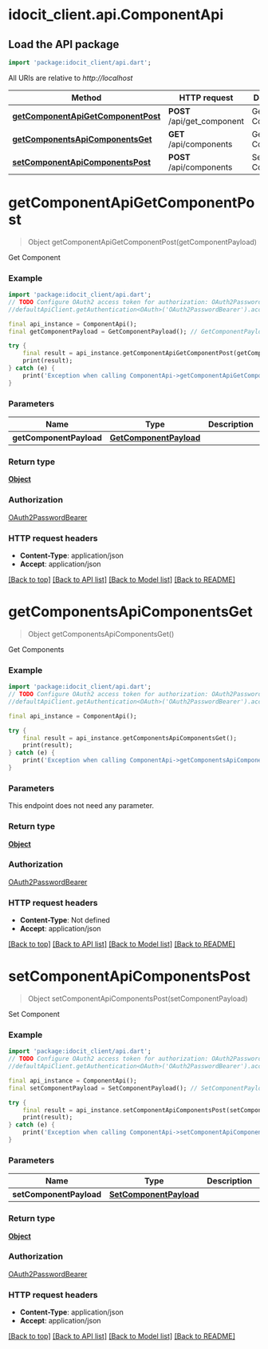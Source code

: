 # idocit_client.api.ComponentApi

## Load the API package
```dart
import 'package:idocit_client/api.dart';
```

All URIs are relative to *http://localhost*

Method | HTTP request | Description
------------- | ------------- | -------------
[**getComponentApiGetComponentPost**](ComponentApi.md#getcomponentapigetcomponentpost) | **POST** /api/get_component | Get Component
[**getComponentsApiComponentsGet**](ComponentApi.md#getcomponentsapicomponentsget) | **GET** /api/components | Get Components
[**setComponentApiComponentsPost**](ComponentApi.md#setcomponentapicomponentspost) | **POST** /api/components | Set Component


# **getComponentApiGetComponentPost**
> Object getComponentApiGetComponentPost(getComponentPayload)

Get Component

### Example
```dart
import 'package:idocit_client/api.dart';
// TODO Configure OAuth2 access token for authorization: OAuth2PasswordBearer
//defaultApiClient.getAuthentication<OAuth>('OAuth2PasswordBearer').accessToken = 'YOUR_ACCESS_TOKEN';

final api_instance = ComponentApi();
final getComponentPayload = GetComponentPayload(); // GetComponentPayload | 

try {
    final result = api_instance.getComponentApiGetComponentPost(getComponentPayload);
    print(result);
} catch (e) {
    print('Exception when calling ComponentApi->getComponentApiGetComponentPost: $e\n');
}
```

### Parameters

Name | Type | Description  | Notes
------------- | ------------- | ------------- | -------------
 **getComponentPayload** | [**GetComponentPayload**](GetComponentPayload.md)|  | 

### Return type

[**Object**](Object.md)

### Authorization

[OAuth2PasswordBearer](../README.md#OAuth2PasswordBearer)

### HTTP request headers

 - **Content-Type**: application/json
 - **Accept**: application/json

[[Back to top]](#) [[Back to API list]](../README.md#documentation-for-api-endpoints) [[Back to Model list]](../README.md#documentation-for-models) [[Back to README]](../README.md)

# **getComponentsApiComponentsGet**
> Object getComponentsApiComponentsGet()

Get Components

### Example
```dart
import 'package:idocit_client/api.dart';
// TODO Configure OAuth2 access token for authorization: OAuth2PasswordBearer
//defaultApiClient.getAuthentication<OAuth>('OAuth2PasswordBearer').accessToken = 'YOUR_ACCESS_TOKEN';

final api_instance = ComponentApi();

try {
    final result = api_instance.getComponentsApiComponentsGet();
    print(result);
} catch (e) {
    print('Exception when calling ComponentApi->getComponentsApiComponentsGet: $e\n');
}
```

### Parameters
This endpoint does not need any parameter.

### Return type

[**Object**](Object.md)

### Authorization

[OAuth2PasswordBearer](../README.md#OAuth2PasswordBearer)

### HTTP request headers

 - **Content-Type**: Not defined
 - **Accept**: application/json

[[Back to top]](#) [[Back to API list]](../README.md#documentation-for-api-endpoints) [[Back to Model list]](../README.md#documentation-for-models) [[Back to README]](../README.md)

# **setComponentApiComponentsPost**
> Object setComponentApiComponentsPost(setComponentPayload)

Set Component

### Example
```dart
import 'package:idocit_client/api.dart';
// TODO Configure OAuth2 access token for authorization: OAuth2PasswordBearer
//defaultApiClient.getAuthentication<OAuth>('OAuth2PasswordBearer').accessToken = 'YOUR_ACCESS_TOKEN';

final api_instance = ComponentApi();
final setComponentPayload = SetComponentPayload(); // SetComponentPayload | 

try {
    final result = api_instance.setComponentApiComponentsPost(setComponentPayload);
    print(result);
} catch (e) {
    print('Exception when calling ComponentApi->setComponentApiComponentsPost: $e\n');
}
```

### Parameters

Name | Type | Description  | Notes
------------- | ------------- | ------------- | -------------
 **setComponentPayload** | [**SetComponentPayload**](SetComponentPayload.md)|  | 

### Return type

[**Object**](Object.md)

### Authorization

[OAuth2PasswordBearer](../README.md#OAuth2PasswordBearer)

### HTTP request headers

 - **Content-Type**: application/json
 - **Accept**: application/json

[[Back to top]](#) [[Back to API list]](../README.md#documentation-for-api-endpoints) [[Back to Model list]](../README.md#documentation-for-models) [[Back to README]](../README.md)

